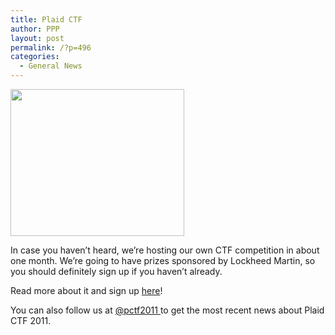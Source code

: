 ```yaml
---
title: Plaid CTF
author: PPP
layout: post
permalink: /?p=496
categories:
  - General News
---
```

<img class="aligncenter size-full wp-image-498" title="pctflogo" src="http://ppp.cylab.cmu.edu/wordpress/wp-content/uploads/2011/03/pctflogo.png" alt="" width="278" height="235" />

In case you haven&#8217;t heard, we&#8217;re hosting our own CTF competition in about one month. We&#8217;re going to have prizes sponsored by Lockheed Martin, so you should definitely sign up if you haven&#8217;t already.

Read more about it and sign up <a href="http://www.plaidctf.com" target="_blank">here</a>!

You can also follow us at <a href="http://www.twitter.com/pctf2011" target="_blank">@pctf2011 </a>to get the most recent news about Plaid CTF 2011.